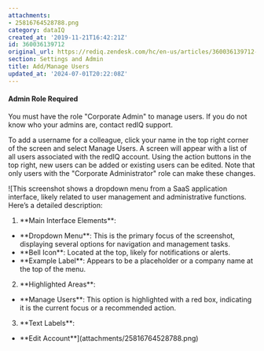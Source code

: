 ```yaml
---
attachments:
- 25816764528788.png
category: dataIQ
created_at: '2019-11-21T16:42:21Z'
id: 360036139712
original_url: https://rediq.zendesk.com/hc/en-us/articles/360036139712-Add-Manage-Users
section: Settings and Admin
title: Add/Manage Users
updated_at: '2024-07-01T20:22:08Z'
---
```


#### Admin Role Required

You must have the role "Corporate Admin" to manage users. If you do not know who your admins are, contact redIQ support.

To add a username for a colleague, click your name in the top right corner of the screen and select Manage Users. A screen will appear with a list of all users associated with the redIQ account. Using the action buttons in the top right, new users can be added or existing users can be edited. Note that only users with the "Corporate Administrator" role can make these changes.

![This screenshot shows a dropdown menu from a SaaS application interface, likely related to user management and administrative functions. Here’s a detailed description:
1. \*\*Main Interface Elements\*\*:
- \*\*Dropdown Menu\*\*: This is the primary focus of the screenshot, displaying several options for navigation and management tasks.
- \*\*Bell Icon\*\*: Located at the top, likely for notifications or alerts.
- \*\*Example Label\*\*: Appears to be a placeholder or a company name at the top of the menu.
2. \*\*Highlighted Areas\*\*:
- \*\*Manage Users\*\*: This option is highlighted with a red box, indicating it is the current focus or a recommended action.
3. \*\*Text Labels\*\*:
- \*\*Edit Account\*\*](attachments/25816764528788.png)